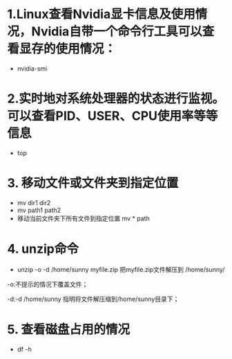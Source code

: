# 1.Linux查看Nvidia显卡信息及使用情况，Nvidia自带一个命令行工具可以查看显存的使用情况：
* nvidia-smi

# 2.实时地对系统处理器的状态进行监视。可以查看PID、USER、CPU使用率等等信息
* top
# 3. 移动文件或文件夹到指定位置
* mv dir1 dir2
* mv path1 path2
* 移动当前文件夹下所有文件到指定位置 mv * path
# 4. unzip命令
* unzip -o -d /home/sunny myfile.zip
把myfile.zip文件解压到 /home/sunny/

-o:不提示的情况下覆盖文件；

-d:-d /home/sunny 指明将文件解压缩到/home/sunny目录下；
# 5. 查看磁盘占用的情况
* df -h
